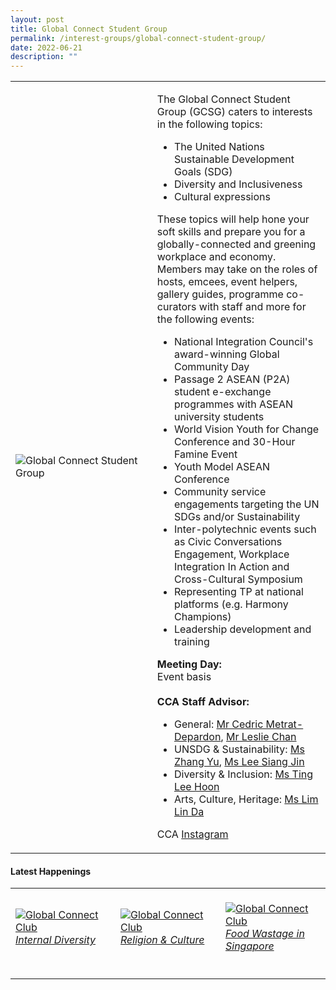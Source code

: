 ```yaml
---
layout: post
title: Global Connect Student Group
permalink: /interest-groups/global-connect-student-group/
date: 2022-06-21
description: ""
---
```

<div>
    <table>
        <tr>
            <td style="width:45%"><image src="/images/CCA_global_connect_student_group.jpg" style="display:block;margin-left:auto;margin-right:auto;" alt="Global Connect Student Group"></image></td>
            <td>
                <p>
                    The Global Connect Student Group (GCSG) caters to interests in the following topics:<br>
                </p>
                    <ul>
                        <li>The United Nations Sustainable Development Goals (SDG)</li>
                        <li>Diversity and Inclusiveness</li>
                        <li>Cultural expressions</li>
                    </ul>
                <p>
                    These topics will help hone your soft skills and prepare you for a globally-connected and greening workplace and economy. Members may take on the roles of hosts, emcees, event helpers, gallery guides, programme co-curators with staff and more for the following events:
							</p>
									<ul>
										<li>National Integration Council's award-winning Global Community Day</li>
										<li>Passage 2 ASEAN (P2A) student e-exchange programmes with ASEAN university students
</li>
										<li>World Vision Youth for Change Conference and 30-Hour Famine Event</li>
										<li>Youth Model ASEAN Conference</li>
										<li>Community service engagements targeting the UN SDGs and/or Sustainability
</li>
										<li>Inter-polytechnic events such as Civic Conversations Engagement, Workplace Integration In Action and Cross-Cultural Symposium
</li>
										<li>Representing TP at national platforms (e.g. Harmony Champions)
</li>
										<li>Leadership development and training
</li>
							</ul>
                <p>
                    <b>Meeting Day:</b><br>
                    Event basis<br>
                    <br>
                    <b>CCA Staff Advisor:</b>
									<br>
									<ul>
										<li>General: <a href="mailto:metrat@tp.edu.sg">Mr Cedric Metrat-Depardon</a>, <a href="mailto:Leslie_CHAN@TP.EDU.SG">Mr Leslie Chan</a><br></li>
										<li>UNSDG & Sustainability: <a href="mailto:Yu_ZHANG@tp.edu.sg">Ms Zhang Yu</a>, <a href="mailto:LEE_Siang_Jin@TP.EDU.SG">Ms Lee Siang Jin</a><br></li>
										<li>Diversity & Inclusion: <a href="mailto:TING_Lee_Hoon@TP.EDU.SG">Ms Ting Lee Hoon</a><br></li>
										<li>Arts, Culture, Heritage: <a href="mailto:LIM_Lin_Da@TP.EDU.SG">Ms Lim Lin Da</a><br></li>
							</ul>
										<p>
                    CCA <a href="https://www.instagram.com/TP.GCSG">Instagram</a>
							</p>
                </p>
            </td>
        </tr>
    </table>
</div>

#### Latest Happenings

<table>
    <tr>
        <td style="width:33%"><br>
            <a href="https://www.instagram.com/p/CeDhAYqJXMA/">
                <image src="/images/Interest Groups/GCSG_Internal Diversity.png" style="display:block;margin-left:auto;margin-right:auto;" alt="Global Connect Club">
                <h6 style="margin-top:0%">Internal Diversity</h6>
                </image>
            </a>
        </td>
        <td style="width:33%"><br>
            <a href="https://www.instagram.com/p/CeAWo1ZpYZM/">
                <image src="/images/Interest Groups/GCSG_Religion & Culture.png" style="display:block;margin-left:auto;margin-right:auto;" alt="Global Connect Club">
                <h6 style="margin-top:0%">Religion & Culture</h6>
                </image>
            </a>
        </td>
        <td style="width:33%"><br>
            <a href="https://www.instagram.com/p/Cd5oGQvJ8FX/">
                <image src="/images/Interest Groups/GCSG_Food Wastage in Singapore.png" style="display:block;margin-left:auto;margin-right:auto;" alt="Global Connect Club">
                <h6 style="margin-top:0%">Food Wastage in Singapore</h6> 
                </image>
            </a>
        </td>
    </tr>
</table>
